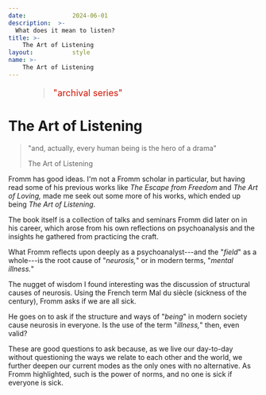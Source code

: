 ```yaml
---
date:             2024-06-01
description:  >-
  What does it mean to listen?
title: >-
    The Art of Listening
layout:           style
name: >-
    The Art of Listening
---
```


<figure class="container-lg" style="padding: 0;">
    <blockquote class="blockquote" style="font-size: 18px; color: red;">
    <p style="color: #D21404;">"archival series"</p>
    </blockquote>
</figure>

# The Art of Listening

> "and, actually, every human being is the hero of a drama"
> <figcaption class="blockquote-footer">The Art of Listening</figcaption>

Fromm has good ideas. I'm not a Fromm scholar in particular, but having read some of his previous works like *The Escape from Freedom* and *The Art of Loving,* made me seek out some more of his works, which ended up being *The Art of Listening*.

The book itself is a collection of talks and seminars Fromm did later on in his career, which arose from his own reflections on psychoanalysis and the insights he gathered from practicing the craft.

What Fromm reflects upon deeply as a psychoanalyst---and the "*field*" as a whole---is the root cause of "*neurosis,*" or in modern terms, "*mental illness.*" 

The nugget of wisdom I found interesting was the discussion of structural causes of neurosis. Using the French term Mal du siècle (sickness of the century), Fromm asks if we are all sick.

He goes on to ask if the structure and ways of "*being*" in modern society cause neurosis in everyone. Is the use of the term "*illness,*" then, even valid?

 These are good questions to ask because, as we live our day-to-day without questioning the ways we relate to each other and the world, we further deepen our current modes as the only ones with no alternative. As Fromm highlighted, such is the power of norms, and no one is sick if everyone is sick.

